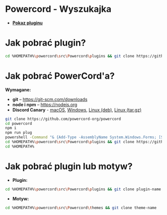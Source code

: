 # Powercord - Wyszukajka

- **[Pokaz pluginu](https://streamable.com/uwu4au)**

# Jak pobrać plugin?

```bash
cd %HOMEPATH%\powercord\src\Powercord\plugins && git clone https://github.com/Donnnek/-POWERCORD-WYSZUKAJKA.git
```

# Jak pobrać PowerCord'a?

**Wymagane:**
- **git** – https://git-scm.com/downloads
- **node i npm** – https://nodejs.org
- **Discord Canary** - 
 [macOS](https://discord.com/api/download/canary?platform=osx), 
 [Windows](https://discord.com/api/download/canary?platform=win), 
 [Linux (deb)](https://discord.com/api/download/canary?platform=linux), 
 [Linux (tar.gz)](https://discord.com/api/download/canary?platform=linux&format=tar.gz)

```bash
git clone https://github.com/powercord-org/powercord
cd powercord
npm i
npm run plug
powershell -Command "& {Add-Type -AssemblyName System.Windows.Forms; [System.Windows.Forms.MessageBox]::Show('Close DiscordCanary using the taskbar', 'Please read', 'OK', [System.Windows.Forms.MessageBoxIcon]::Information);}"
cd %HOMEPATH%\powercord\src\Powercord\plugins && git clone https://github.com/redstonekasi/theme-toggler
cd %HOMEPATH%
```

# Jak pobrać plugin lub motyw?

- **Plugin:**
```bash
cd %HOMEPATH%\powercord\src\Powercord\plugins && git clone plugin-name
```

- **Motyw:**
```bash
cd %HOMEPATH%\powercord\src\Powercord\themes && git clone theme-name
```
